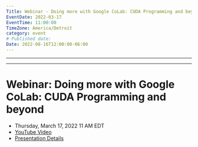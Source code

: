 ```yaml
---
Title: Webinar - Doing more with Google CoLab: CUDA Programming and beyond
EventDate: 2022-03-17
EventTime: 11:00:00
TimeZone: America/Detroit
category: event
# Published date:
Date: 2022-08-16T12:00:00-06:00
---
```

---
---
# Webinar: Doing more with Google CoLab: CUDA Programming and beyond


* Thursday, March 17, 2022 11 AM EDT
* [YouTube Video](https://youtu.be/lJ-MnUbs4WE)
* [Presentation Details](https://drive.google.com/drive/folders/1Uk-EuVtbiW3A0NurSzpPOd-HPzBhNXm3?usp=sharing)
